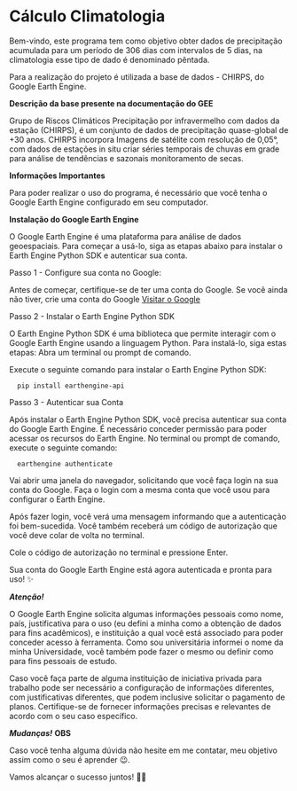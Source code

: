 # Cálculo Climatologia

Bem-vindo, este programa tem como objetivo obter dados de precipitação acumulada para um período de 306 dias com intervalos de 5 dias, na climatologia esse tipo de dado é denominado pêntada. 

Para a realização do projeto é utilizada a base de dados - CHIRPS, do Google Earth Engine.

**Descrição da base presente na documentação do GEE**

Grupo de Riscos Climáticos Precipitação por infravermelho com dados da estação (CHIRPS), é um conjunto de dados de precipitação quase-global de +30 anos. CHIRPS incorpora Imagens de satélite com resolução de 0,05°, com dados de estações in situ criar séries temporais de chuvas em grade para análise de tendências e sazonais monitoramento de secas.

**Informações Importantes**

Para poder realizar o uso do programa, é necessário que você tenha o Google Earth Engine configurado em seu computador. 


**Instalação do Google Earth Engine**

O Google Earth Engine é uma plataforma para análise de dados geoespaciais. Para começar a usá-lo, siga as etapas abaixo para instalar o Earth Engine Python SDK e autenticar sua conta.

Passo 1 - Configure sua conta no Google:

Antes de começar, certifique-se de ter uma conta do Google. Se você ainda não tiver, crie uma conta do Google [Visitar o Google](https://www.google.com/url?sa=t&rct=j&q=&esrc=s&source=web&cd=&cad=rja&uact=8&ved=2ahUKEwjDr_LPkYCBAxVfpZUCHeU5DngQFnoECAYQAQ&url=https%3A%2F%2Fearthengine.google.com%2F&usg=AOvVaw1qiiFMCBGGLG3qkRo-8udO&opi=89978449)

Passo 2 - Instalar o Earth Engine Python SDK

O Earth Engine Python SDK é uma biblioteca que permite interagir com o Google Earth Engine usando a linguagem Python. Para instalá-lo, siga estas etapas:
Abra um terminal ou prompt de comando.

Execute o seguinte comando para instalar o Earth Engine Python SDK:

      pip install earthengine-api

Passo 3 - Autenticar sua Conta

Após instalar o Earth Engine Python SDK, você precisa autenticar sua conta do Google Earth Engine. É necessário conceder permissão para poder acessar os recursos do Earth Engine. No terminal ou prompt de comando, execute o seguinte comando:

      earthengine authenticate

Vai abrir uma janela do navegador, solicitando que você faça login na sua conta do Google. Faça o login com a mesma conta que você usou para configurar o Earth Engine.

Após fazer login, você verá uma mensagem informando que a autenticação foi bem-sucedida. Você também receberá um código de autorização que você deve colar de volta no terminal.

Cole o código de autorização no terminal e pressione Enter.

Sua conta do Google Earth Engine está agora autenticada e pronta para uso! ✨

***Atenção!***

O Google Earth Engine solicita algumas informações pessoais como nome, país, justificativa para o uso (eu defini a minha como a obtenção de dados para fins acadêmicos), e instituição a qual você está associado para poder conceder acesso à ferramenta. Como sou universitária informei o nome da minha Universidade, você também pode fazer o mesmo ou definir como para fins pessoais de estudo. 

Caso você faça parte de alguma instituição de iniciativa privada para trabalho pode ser necessário a configuração de informações diferentes, com justificativas diferentes, que podem inclusive solicitar o pagamento de planos. Certifique-se de fornecer informações precisas e relevantes de acordo com o seu caso específico.

***Mudanças!***
**OBS**

Caso você tenha alguma dúvida não hesite em me contatar, meu objetivo assim como o seu é aprender 😉. 

Vamos alcançar o sucesso juntos! 🚀💪 











